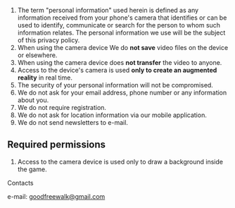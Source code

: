 1. The term "personal information" used herein is defined as any information received from your phone's camera that identifies or can be used to identify, communicate or search for the person to whom such information relates. The personal information we use will be the subject of this privacy policy.
2. When using the camera device We do **not save** video files on the device or elsewhere.
3. When using the camera device does **not transfer** the video to anyone.
4. Access to the device's camera is used **only to create an augmented reality** in real time.
5. The security of your personal information will not be compromised.
6. We do not ask for your email address, phone number or any information about you.
7. We do not require registration.
8. We do not ask for location information via our mobile application.
9. We do not send newsletters to e-mail.

## Required permissions
1. Access to the camera device is used only to draw a background inside the game.

Contacts

e-mail: goodfreewalk@gmail.com
